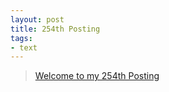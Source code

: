 ```yaml
---
layout: post
title: 254th Posting
tags: 
- text
---
```


> [Welcome to my 254th Posting](https://janghan-kor.tistory.com/1094)